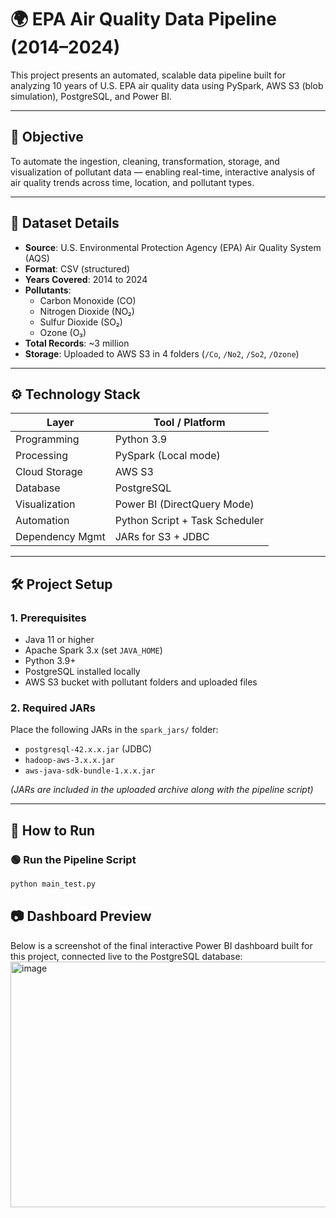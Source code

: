 # 🌍 EPA Air Quality Data Pipeline (2014–2024)

This project presents an automated, scalable data pipeline built for analyzing 10 years of U.S. EPA air quality data using PySpark, AWS S3 (blob simulation), PostgreSQL, and Power BI.

---

## 📌 Objective

To automate the ingestion, cleaning, transformation, storage, and visualization of pollutant data — enabling real-time, interactive analysis of air quality trends across time, location, and pollutant types.

---

## 📁 Dataset Details

- **Source**: U.S. Environmental Protection Agency (EPA) Air Quality System (AQS)
- **Format**: CSV (structured)
- **Years Covered**: 2014 to 2024
- **Pollutants**:
  - Carbon Monoxide (CO)
  - Nitrogen Dioxide (NO₂)
  - Sulfur Dioxide (SO₂)
  - Ozone (O₃)
- **Total Records**: ~3 million
- **Storage**: Uploaded to AWS S3 in 4 folders (`/Co`, `/No2`, `/So2`, `/Ozone`)

---

## ⚙️ Technology Stack

| Layer           | Tool / Platform                |
|-----------------|-------------------------------|
| Programming     | Python 3.9                     |
| Processing      | PySpark (Local mode)           |
| Cloud Storage   | AWS S3                         |
| Database        | PostgreSQL                     |
| Visualization   | Power BI (DirectQuery Mode)    |
| Automation      | Python Script + Task Scheduler |
| Dependency Mgmt | JARs for S3 + JDBC             |

---

## 🛠️ Project Setup

### 1. Prerequisites

- Java 11 or higher
- Apache Spark 3.x (set `JAVA_HOME`)
- Python 3.9+
- PostgreSQL installed locally
- AWS S3 bucket with pollutant folders and uploaded files

### 2. Required JARs

Place the following JARs in the `spark_jars/` folder:
- `postgresql-42.x.x.jar` (JDBC)
- `hadoop-aws-3.x.x.jar`
- `aws-java-sdk-bundle-1.x.x.jar`

*(JARs are included in the uploaded archive along with the pipeline script)*

---

## 🚀 How to Run

### 🟢 Run the Pipeline Script

```bash
python main_test.py

```

## 📷 Dashboard Preview
Below is a screenshot of the final interactive Power BI dashboard built for this project, connected live to the PostgreSQL database:
<img width="702" height="393" alt="image" src="https://github.com/user-attachments/assets/eb819dba-7731-4e9e-b180-c29a29ca6985" />
